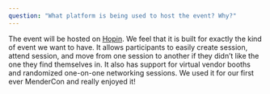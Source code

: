 ```yaml
---
question: "What platform is being used to host the event? Why?"
---
```


The event will be hosted on [Hopin](https://hopin.to/events/mendercon-2022). We feel that it is built for exactly the
kind of event we want to have. It allows participants to easily create session, attend session, and move from one
session to another if they didn’t like the one they find themselves in. It also has support for virtual vendor booths
and randomized one-on-one networking sessions. We used it for our first ever MenderCon and really enjoyed it!
